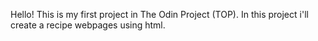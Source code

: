 Hello! This is my first project in The Odin Project (TOP).
In this project i'll create a recipe webpages using html.